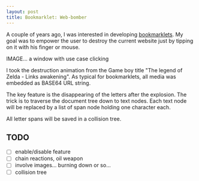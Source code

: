 ```yaml
---
layout: post
title: Bookmarklet: Web-bomber
---
```

A couple of years ago, I was interested in developing [bookmarklets](https://de.m.wikipedia.org/wiki/Bookmarklet). My goal was to empower the user to destroy the current website just by tipping on it with his finger or mouse.

IMAGE... a window with use case clicking

I took the destruction animation from the Game boy title "The legend of Zelda - Links awakening". As typical for bookmarklets, all media was embedded as BASE64 URL string.

The key feature is the disappearing of the letters after the explosion. The trick is to traverse the document tree down to text nodes. Each text node will be replaced by a list of span node holding one character each.

All letter spans will be saved in a collision tree.

## TODO

* [ ] enable/disable feature
* [ ] chain reactions, oil weapon
* [ ] involve images... burning down or so...
* [ ] collision tree